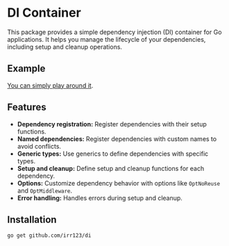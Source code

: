 # DI Container

This package provides a simple dependency injection (DI) container for
 Go applications. It helps you manage the lifecycle of your dependencies,
 including setup and cleanup operations.


## Example

[You can simply play around it](./di_test.go#L42).


## Features

* **Dependency registration:** Register dependencies with their setup functions.
* **Named dependencies:**  Register dependencies with custom names to avoid conflicts.
* **Generic types:**  Use generics to define dependencies with specific types.
* **Setup and cleanup:** Define setup and cleanup functions for each dependency.
* **Options:** Customize dependency behavior with options like `OptNoReuse` and `OptMiddleware`.
* **Error handling:**  Handles errors during setup and cleanup.


## Installation

```sh
go get github.com/irr123/di
```

